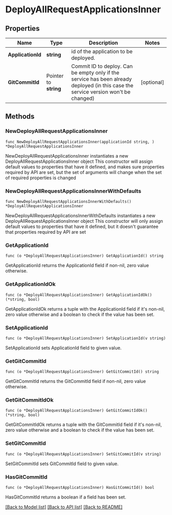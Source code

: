 # DeployAllRequestApplicationsInner

## Properties

Name | Type | Description | Notes
------------ | ------------- | ------------- | -------------
**ApplicationId** | **string** | id of the application to be deployed. | 
**GitCommitId** | Pointer to **string** | Commit ID to deploy. Can be empty only if the service has been already deployed (in this case the service version won&#39;t be changed) | [optional] 

## Methods

### NewDeployAllRequestApplicationsInner

`func NewDeployAllRequestApplicationsInner(applicationId string, ) *DeployAllRequestApplicationsInner`

NewDeployAllRequestApplicationsInner instantiates a new DeployAllRequestApplicationsInner object
This constructor will assign default values to properties that have it defined,
and makes sure properties required by API are set, but the set of arguments
will change when the set of required properties is changed

### NewDeployAllRequestApplicationsInnerWithDefaults

`func NewDeployAllRequestApplicationsInnerWithDefaults() *DeployAllRequestApplicationsInner`

NewDeployAllRequestApplicationsInnerWithDefaults instantiates a new DeployAllRequestApplicationsInner object
This constructor will only assign default values to properties that have it defined,
but it doesn't guarantee that properties required by API are set

### GetApplicationId

`func (o *DeployAllRequestApplicationsInner) GetApplicationId() string`

GetApplicationId returns the ApplicationId field if non-nil, zero value otherwise.

### GetApplicationIdOk

`func (o *DeployAllRequestApplicationsInner) GetApplicationIdOk() (*string, bool)`

GetApplicationIdOk returns a tuple with the ApplicationId field if it's non-nil, zero value otherwise
and a boolean to check if the value has been set.

### SetApplicationId

`func (o *DeployAllRequestApplicationsInner) SetApplicationId(v string)`

SetApplicationId sets ApplicationId field to given value.


### GetGitCommitId

`func (o *DeployAllRequestApplicationsInner) GetGitCommitId() string`

GetGitCommitId returns the GitCommitId field if non-nil, zero value otherwise.

### GetGitCommitIdOk

`func (o *DeployAllRequestApplicationsInner) GetGitCommitIdOk() (*string, bool)`

GetGitCommitIdOk returns a tuple with the GitCommitId field if it's non-nil, zero value otherwise
and a boolean to check if the value has been set.

### SetGitCommitId

`func (o *DeployAllRequestApplicationsInner) SetGitCommitId(v string)`

SetGitCommitId sets GitCommitId field to given value.

### HasGitCommitId

`func (o *DeployAllRequestApplicationsInner) HasGitCommitId() bool`

HasGitCommitId returns a boolean if a field has been set.


[[Back to Model list]](../README.md#documentation-for-models) [[Back to API list]](../README.md#documentation-for-api-endpoints) [[Back to README]](../README.md)


